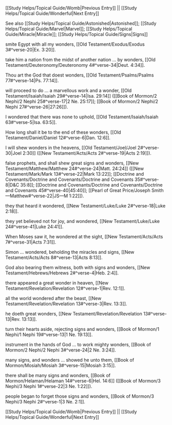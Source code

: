 [[Study Helps/Topical Guide/Womb|Previous Entry]]  ||  [[Study Helps/Topical Guide/Wonderful|Next Entry]]

 See also [[Study Helps/Topical Guide/Astonished|Astonished]]; [[Study Helps/Topical Guide/Marvel|Marvel]]; [[Study Helps/Topical Guide/Miracle|Miracle]]; [[Study Helps/Topical Guide/Signs|Signs]]

 smite Egypt with all my wonders, [[Old Testament/Exodus/Exodus 3#^verse-20|Ex. 3:20]].

 take him a nation from the midst of another nation ... by wonders, [[Old Testament/Deuteronomy/Deuteronomy 4#^verse-34|Deut. 4:34]].

 Thou art the God that doest wonders, [[Old Testament/Psalms/Psalms 77#^verse-14|Ps. 77:14]].

 will proceed to do ... a marvellous work and a wonder, [[Old Testament/Isaiah/Isaiah 29#^verse-14|Isa. 29:14]] ([[Book of Mormon/2 Nephi/2 Nephi 25#^verse-17|2 Ne. 25:17]]; [[Book of Mormon/2 Nephi/2 Nephi 27#^verse-26|27:26]]).

 I wondered that there was none to uphold, [[Old Testament/Isaiah/Isaiah 63#^verse-5|Isa. 63:5]].

 How long shall it be to the end of these wonders, [[Old Testament/Daniel/Daniel 12#^verse-6|Dan. 12:6]].

 I will shew wonders in the heavens, [[Old Testament/Joel/Joel 2#^verse-30|Joel 2:30]] ([[New Testament/Acts/Acts 2#^verse-19|Acts 2:19]]).

 false prophets, and shall shew great signs and wonders, [[New Testament/Matthew/Matthew 24#^verse-24|Matt. 24:24]] ([[New Testament/Mark/Mark 13#^verse-22|Mark 13:22]]; [[Doctrine and Covenants/Doctrine and Covenants/Doctrine and Covenants 35#^verse-8|D&C 35:8]]; [[Doctrine and Covenants/Doctrine and Covenants/Doctrine and Covenants 45#^verse-40|45:40]]; [[Pearl of Great Price/Joseph Smith—Matthew#^verse-22|JS—M 1:22]]).

 they that heard it wondered, [[New Testament/Luke/Luke 2#^verse-18|Luke 2:18]].

 they yet believed not for joy, and wondered, [[New Testament/Luke/Luke 24#^verse-41|Luke 24:41]].

 When Moses saw it, he wondered at the sight, [[New Testament/Acts/Acts 7#^verse-31|Acts 7:31]].

 Simon ... wondered, beholding the miracles and signs, [[New Testament/Acts/Acts 8#^verse-13|Acts 8:13]].

 God also bearing them witness, both with signs and wonders, [[New Testament/Hebrews/Hebrews 2#^verse-4|Heb. 2:4]].

 there appeared a great wonder in heaven, [[New Testament/Revelation/Revelation 12#^verse-1|Rev. 12:1]].

 all the world wondered after the beast, [[New Testament/Revelation/Revelation 13#^verse-3|Rev. 13:3]].

 he doeth great wonders, [[New Testament/Revelation/Revelation 13#^verse-13|Rev. 13:13]].

 turn their hearts aside, rejecting signs and wonders, [[Book of Mormon/1 Nephi/1 Nephi 19#^verse-13|1 Ne. 19:13]].

 instrument in the hands of God ... to work mighty wonders, [[Book of Mormon/2 Nephi/2 Nephi 3#^verse-24|2 Ne. 3:24]].

 many signs, and wonders ... showed he unto them, [[Book of Mormon/Mosiah/Mosiah 3#^verse-15|Mosiah 3:15]].

 there shall be many signs and wonders, [[Book of Mormon/Helaman/Helaman 14#^verse-6|Hel. 14:6]] ([[Book of Mormon/3 Nephi/3 Nephi 1#^verse-22|3 Ne. 1:22]]).

 people began to forget those signs and wonders, [[Book of Mormon/3 Nephi/3 Nephi 2#^verse-1|3 Ne. 2:1]].

[[Study Helps/Topical Guide/Womb|Previous Entry]]  ||  [[Study Helps/Topical Guide/Wonderful|Next Entry]]